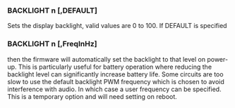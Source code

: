

### BACKLIGHT n [,DEFAULT]

 Sets the display backlight, valid values are 0 to 100. If DEFAULT is specified

### BACKLIGHT n [,FreqInHz]

 then the firmware will automatically set the backlight to that level on power- up. This is particularly useful for battery operation where reducing the backlight level can significantly increase battery life. Some circuits are too slow to use the default backlight PWM frequency which is chosen to avoid interference with audio. In which case a user frequency can be specified. This is a temporary option and will need setting on reboot.